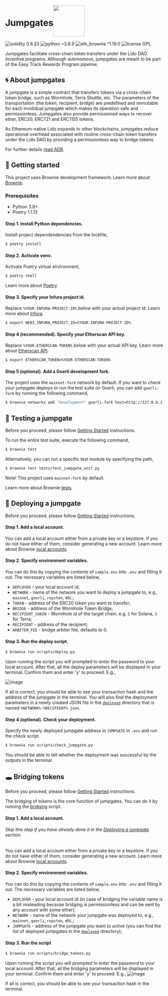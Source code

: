 <div style="display: flex;" align="center">
  <h1 align="center">Jumpgates</h1>
  <img src="https://raw.githubusercontent.com/lidofinance/jumpgates/main/img/logo.png" width="100" align="left" />
</div>

![solidity 0.8.§3](https://img.shields.io/badge/solidity-0.8.13-lightgray)
![python ~3.8.9](https://img.shields.io/badge/python-~3.8.9-blue)
![eth_brownie ^1.19.0](https://img.shields.io/badge/eth__brownie-^1.19.0-brown)
![license GPL](https://img.shields.io/badge/license-GPL-green)

Jumpgates facilitate cross-chain token transfers under the Lido DAO incentive programs. Although autonomous, jumpgates are meant to be part of the Easy Track Rewards Program pipeline.

## 🌀 About jumpgates

A jumpgate is a simple contract that transfers tokens via a cross-chain token bridge, such as Wormhole, Terra Shuttle, etc. The parameters of the transportation (the token, recipient, bridge) are predefined and immutable for each invididual jumpgate which makes its operation safe and permissionless. Jumpgates also provide permissioned ways to recover ether, ERC20, ERC721 and ERC1155 tokens.

As Ethereum-native Lido expands to other blockchains, jumpgates reduce operational overhead associated with routine cross-chain token transfers under the Lido DAO by providing a permissionless way to bridge tokens.

For further details [read ADR](https://hackmd.io/snwPWGqBS-ax5Ur0A5Ix5w?view).

## 🏁 Getting started

This project uses Brownie development framework. Learn more about [Brownie](https://eth-brownie.readthedocs.io/en/stable/index.html).

### Prerequisites

- Python 3.8+
- Poetry 1.1.13

#### Step 1. Install Python dependencies.
Install project dependendencies from the lockfile,

```bash
$ poetry install
```

#### Step 2. Activate venv.
Activate Poetry virtual environment,

```bash
$ poetry shell
```

Learn more about [Poetry](https://python-poetry.org/docs/).


#### Step 3. Specify your Infura project id.

Replace `%YOUR-INFURA-PROJECT-ID%` below with your actual project id. Learn more about [Infura](https://infura.io/).

```bash
$ export WEB3_INFURA_PROJECT_ID=%YOUR-INFURA-PROJECT-ID%
```

#### Step 4 (recommended). Specify your Etherscan API key.

Replace `%YOUR-ETHERSCAN-TOKEN%` below with your actual API key. Learn more about [Etherscan API](https://etherscan.io/apis).

```bash
$ export ETHERSCAN_TOKEN=%YOUR-ETHERSCAN-TOKEN%
```

#### Step 5 (optional). Add a Goerli development fork.

The project uses the `mainnet-fork` network by default. If you want to check your jumpgate deploys or run the test suite on Goerli, you can add `goerli-fork` by running the following command,

```bash
$ brownie networks add "Development" goerli-fork host=http://127.0.0.1 cmd=ganache-cli port=8545 gas_limit=12000000 fork=https://goerli.infura.io/v3/${WEB3_INFURA_PROJECT_ID} chain_id=5 mnemonic=brownie accounts=10 fork=goerli
```

## 🧪 Testing a jumpgate

Before you proceed, please follow [Getting Started](#-getting-started) instructions.

To run the entire test suite, execute the following command,

```bash
$ brownie test
```
Alternatively, you can run a specific test module by specifying the path,

```bash
$ brownie test tests/test_jumpgate_unit.py
```

Note! This project uses `mainnet-fork` by default.

Learn more about Brownie [tests](https://eth-brownie.readthedocs.io/en/stable/tests-pytest-intro.html).

## 🚛 Deploying a jumpgate

Before you proceed, please follow [Getting Started](#-getting-started) instructions.

#### Step 1. Add a local account.

You can add a local account either from a private key or a keystore. If you do not have either of them, consider generating a new account. Learn more about Brownie [local accounts](https://eth-brownie.readthedocs.io/en/v1.6.4/accounts.html#managing-local-accounts).

#### Step 2. Specify environment variables.

You can do this by copying the contents of `sample.env` into `.env` and filling it out. The necessary variables are listed below,

- `DEPLOYER` - your local account id;
- `NETWORK` - name of the network you want to deploy a jumpgate to, e.g., `mainnet`, `goerli`, `ropsten`, etc.;
- `TOKEN` - address of the ERC20 token you want to transfer;
- `BRIDGE` - address of the Wormhole Token Bridge;
- `RECIPIENT_CHAIN` - Wormhole id of the target chain, e.g. `1` for Solana, `3` for Terra;
- `RECIPIENT` - address of the recipient;
- `ARBITER_FEE` - bridge arbiter fee, defaults to 0.

#### Step 3. Run the deploy script.

```bash
$ brownie run scripts/deploy.py
```

Upon running the script you will prompted to enter the password to your local account. After that, all the deploy parameters will be displayed in your terminal. Confirm them and enter 'y' to proceed. E.g.,

<img alt="image" src="https://user-images.githubusercontent.com/39704351/161904797-9a0484a0-8c86-45bf-a842-ea04e0ca49f6.png">

If all is correct, you should be able to see your transaction hash and the address of the jumpgate in the terminal. You will also find the deployment parameters in a newly created JSON file in the [`deployed`](/deployed/) directory that is named `%NETWORK%-%RECIPIENT%.json`.

#### Step 4 (optional). Check your deployment.

Specify the newly deployed jumpgate address in `JUMPGATE` in `.env` and run the check script.

```bash
$ brownie run scripts/check_jumpgate.py
```

You should be able to tell whether the deployment was successful by the outputs in the terminal.

## 🕳 Bridging tokens

Before you proceed, please follow [Getting Started](#-getting-started) instructions.

The bridging of tokens is the core function of jumpgates. You can do it by running the [bridging](/scripts/bridge_tokens.py) script.

#### Step 1. Add a local account.

###### Skip this step if you have already done it in the [Deploying a jumpgate](#-deploying-a-jumpgate) section.

You can add a local account either from a private key or a keystore. If you do not have either of them, consider generating a new account. Learn more about Brownie [local accounts](https://eth-brownie.readthedocs.io/en/v1.6.4/accounts.html#managing-local-accounts).

#### Step 2. Specify environment variables.

You can do this by copying the contents of `sample.env` into `.env` and filling it out. The necessary variables are listed below,

- `DEPLOYER` - your local account id (in case of bridging the variable name is a bit misleading because bridging is permissionless and can be sent by any account with some ether);
- `NETWORK` - name of the network your jumpgate was deployed to, e.g., `mainnet`, `goerli`, `ropsten`, etc.;
- `JUMPGATE` - address of the jumpgate you want to active (you can find the list of deployed jumpgates in the [`deployed`](/deployed/) directory);

#### Step 3. Run the script

```bash
$ brownie run scripts/bridge_tokens.py
```

Upon running the script you will prompted to enter the password to your local account. After that, all the bridging parameters will be displayed in your terminal. Confirm them and enter 'y' to proceed. E.g.,
<img alt="image" src="https://user-images.githubusercontent.com/39704351/161904243-28ca16ea-71e6-40c1-90bc-2748c69bf429.png">

If all is correct, you should be able to see your transaction hash in the terminal.
